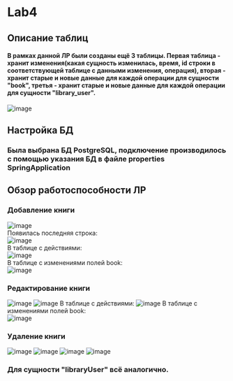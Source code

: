 # Lab4

## Описание таблиц
#### В рамках данной ЛР были созданы ещё 3 таблицы. Первая таблица - хранит изменения(какая сущность изменилась, время, id строки в соответствующей таблице с данными изменения, операция), вторая - хранит старые и новые данные для каждой операции для сущности "book", третья - хранит старые и новые данные для каждой операции для сущности "library_user".
![image](https://user-images.githubusercontent.com/91950488/212101418-ba15f1dd-a8db-4270-ac9b-d073aba74b55.png)
  
## Настройка БД  
### Была выбрана БД PostgreSQL, подключение производилось с помощью указания БД в файле properties SpringApplication


## Обзор работоспособности ЛР  

### Добавление книги     
![image](https://user-images.githubusercontent.com/91950488/212102844-39a56241-38db-4852-853f-085cfd4951b7.png)  
Появилась последняя строка:  
![image](https://user-images.githubusercontent.com/91950488/212102984-5e554a1f-fc97-453b-9c41-2c27ca8e1763.png)  
В таблице с действиями:  
![image](https://user-images.githubusercontent.com/91950488/212104532-50538b28-bdb8-42cc-b983-501cae5281e8.png)  
В таблице с изменениями полей book:  
![image](https://user-images.githubusercontent.com/91950488/212103276-8246037e-aa89-4cd7-9a70-235246791a72.png)  

### Редактирование книги    
![image](https://user-images.githubusercontent.com/91950488/212104997-8d04c325-0cba-4335-b31a-b71b3a3160f1.png)
![image](https://user-images.githubusercontent.com/91950488/212105223-bb71f352-424b-4c0d-8605-c33df2e0517f.png)
В таблице с действиями: 
![image](https://user-images.githubusercontent.com/91950488/212105282-822e66dd-880f-4630-b2df-c7f821781ab0.png)
В таблице с изменениями полей book:  
![image](https://user-images.githubusercontent.com/91950488/212105408-1bc8b87c-f5d8-4c47-8f05-d8296450b154.png)

### Удаление книги    
![image](https://user-images.githubusercontent.com/91950488/212105816-b523ded7-3e37-4a6e-bda4-659b62dcb745.png)
![image](https://user-images.githubusercontent.com/91950488/212105992-534cc618-6f3b-4d3e-9a13-1d7c7bd158a5.png)
![image](https://user-images.githubusercontent.com/91950488/212106057-aee954d7-6ad8-480e-a70f-051aba7cd2a6.png)
![image](https://user-images.githubusercontent.com/91950488/212106135-48a9c05e-2ffd-4a83-971e-84e340fefc55.png)

### Для сущности "libraryUser" всё аналогично. 
